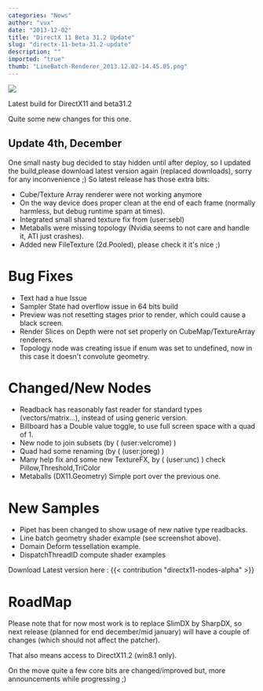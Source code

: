 ```yaml
---
categories: "News"
author: "vux"
date: "2013-12-02"
title: "DirectX 11 Beta 31.2 Update"
slug: "directx-11-beta-31.2-update"
description: ""
imported: "true"
thumb: "LineBatch-Renderer_2013.12.02-14.45.05.png"
---
```



![](LineBatch-Renderer_2013.12.02-14.45.05.png) 

Latest build for DirectX11 and beta31.2

Quite some new changes for this one.

## Update 4th, December
One small nasty bug decided to stay hidden until after deploy, so I updated the build,please download latest version again (replaced downloads), sorry for any inconvenience ;)
So latest release has those extra bits:
* Cube/Texture Array renderer were not working anymore
* On the way device does proper clean at the end of each frame (normally harmless, but debug runtime spam at times).
* Integrated small shared texture fix from (user:sebl)
* Metaballs were missing topology (Nvidia seems to not care and handle it, ATI just crashes).
* Added new FileTexture (2d.Pooled), please check it it's nice ;)

#  Bug Fixes
* Text had a hue Issue
* Sampler State had overflow issue in 64 bits build
* Preview was not resetting stages prior to render, which could cause a black screen.
* Render Slices on Depth were not set properly on CubeMap/TextureArray renderers.
* Topology node was creating issue if enum was set to undefined, now in this case it doesn't convolute geometry.

#  Changed/New Nodes
* Readback has reasonably fast reader for standard types (vectors/matrix...), instead of using generic version.
* Billboard has a Double value toggle, to use full screen space with a quad of 1.
* New node to join subsets (by ( (user:velcrome) )
* Quad had some renaming (by ( (user:joreg) )
* Many help fix and some new TextureFX, by ( (user:unc) ) check Pillow,Threshold,TriColor
* Metaballs (DX11.Geometry) Simple port over the previous one.

#  New Samples
* Pipet has been changed to show usage of new native type readbacks.
* Line batch geometry shader example (see screenshot above).
* Domain Deform tessellation example.
* DispatchThreadID compute shader examples

Download Latest version here : {{< contribution "directx11-nodes-alpha" >}}

#  RoadMap
Please note that for now most work is to replace SlimDX by SharpDX, so next release (planned for end december/mid january) will have a couple of changes (which should not affect the patcher).

That also means access to DirectX11.2 (win8.1 only).

On the move quite a few core bits are changed/improved but, more announcements while progressing ;)